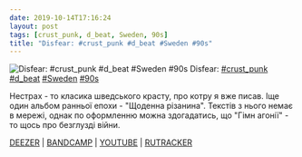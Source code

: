 ```yaml
---
date: 2019-10-14T17:16:24
layout: post
tags: [crust_punk, d_beat, Sweden, 90s]
title: "Disfear: #crust_punk #d_beat #Sweden #90s"
---
```

![Disfear: #crust_punk #d_beat #Sweden #90s](https://res.cloudinary.com/vast-space-unexplored/image/upload/q_auto,dpr_auto,w_auto/photos/photo_768_14-10-2019_17-16-24.jpg)
Disfear: [#crust_punk](/tags/#crust_punk) [#d_beat](/tags/#d_beat) [#Sweden](/tags/#Sweden) [#90s](/tags/#90s)

Нестрах - то класика шведського красту, про котру я вже писав. Іще один альбом ранньої епохи - &quot;Щоденна різанина&quot;. Текстів з нього немає в мережі, однак по оформленню можна здогадатись, що &quot;Гімн агонії&quot; - то щось про безглузді війни.

[DEEZER](https://www.deezer.com/album/266835?utm_source=deezer&amp;utm_content=album-266835&amp;utm_term=1601611822_1571062474&amp;utm_medium=web) \| [BANDCAMP](https://disfear.bandcamp.com/album/everyday-slaughter) \| [YOUTUBE](https://www.youtube.com/playlist?list=OLAK5uy_m_2QmtyrJDayNttOExOougeVHMCsqDJvk) \| [RUTRACKER](https://rutracker.org/forum/viewtopic.php?t=1843051)
